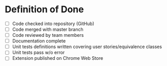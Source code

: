 # Definition of Done

- [ ] Code checked into repository (GitHub)
- [ ] Code merged with master branch
- [ ] Code reviewed by team members
- [ ] Documentation complete
- [ ] Unit tests definitions written covering user stories/equivalence classes
- [ ] Unit tests pass w/o error
- [ ] Extension published on Chrome Web Store
